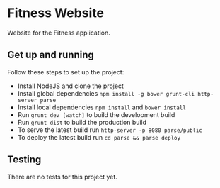# Fitness Website

Website for the Fitness application.

## Get up and running

Follow these steps to set up the project:

- Install NodeJS and clone the project
- Install global dependencies ```npm install -g bower grunt-cli http-server parse```
- Install local dependencies ```npm install``` and ```bower install```
- Run ```grunt dev [watch]``` to build the development build
- Run ```grunt dist``` to build the production build
- To serve the latest build run ```http-server -p 8080 parse/public```
- To deploy the latest build run ```cd parse && parse deploy```

## Testing

There are no tests for this project yet.
